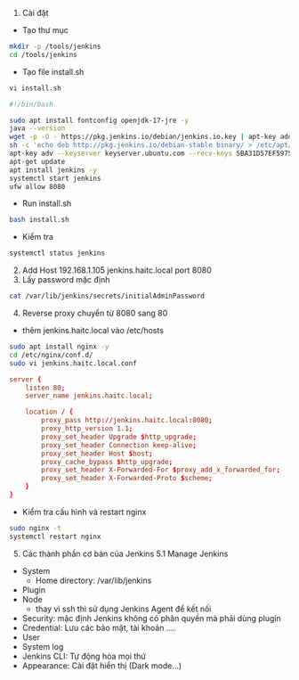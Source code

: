 1. Cài đặt

- Tạo thư mục

``` sh
mkdir -p /tools/jenkins
cd /tools/jenkins
```

- Tạo file install.sh

``` sh
vi install.sh
```

``` install.sh
#!/bin/bash

sudo apt install fontconfig openjdk-17-jre -y
java --version
wget -p -O - https://pkg.jenkins.io/debian/jenkins.io.key | apt-key add -
sh -c 'echo deb http://pkg.jenkins.io/debian-stable binary/ > /etc/apt/sources.list.d/jenkins.list'
apt-key adv --keyserver keyserver.ubuntu.com --recv-keys 5BA31D57EF5975CA
apt-get update
apt install jenkins -y
systemctl start jenkins
ufw allow 8080
```

- Run install.sh

``` sh
bash install.sh
```

- Kiểm tra

``` sh
systemctl status jenkins
```

2. Add Host
192.168.1.105 jenkins.haitc.local
port 8080
3. Lấy password mặc định

``` sh
cat /var/lib/jenkins/secrets/initialAdminPassword
```

4. Reverse proxy chuyển từ 8080 sang 80

- thêm jenkins.haitc.local vào /etc/hosts

``` sh
sudo apt install nginx -y
cd /etc/nginx/conf.d/
sudo vi jenkins.haitc.local.conf
```

``` jenkins.haitc.local.conf
server {
    listen 80;
    server_name jenkins.haitc.local;

    location / {
        proxy_pass http://jenkins.haitc.local:8080;
        proxy_http_version 1.1;
        proxy_set_header Upgrade $http_upgrade;
        proxy_set_header Connection keep-alive;
        proxy_set_header Host $host;
        proxy_cache_bypass $http_upgrade;
        proxy_set_header X-Forwarded-For $proxy_add_x_forwarded_for;
        proxy_set_header X-Forwarded-Proto $scheme;
    }
}
```

- Kiểm tra cấu hình và restart nginx

``` sh
sudo nginx -t
systemctl restart nginx
```

5. Các thành phần cơ bản của Jenkins
5.1 Manage Jenkins

- System
  - Home directory: /var/lib/jenkins
- Plugin
- Node
  - thay vì ssh thì sử dụng Jenkins Agent để kết nối
- Security: mặc định Jenkins không có phân quyền mà phải dùng plugin
- Credential: Lưu các bảo mật, tài khoản ....
- User
- System log
- Jenkins CLI: Tự động hóa mọi thứ
- Appearance: Cài đặt hiển thị (Dark mode...)
